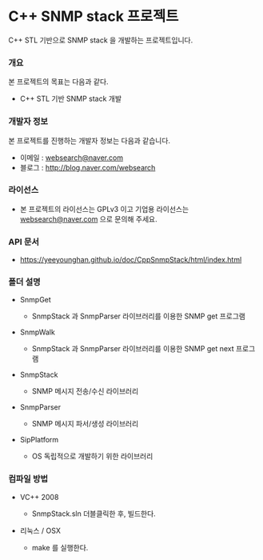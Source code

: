 # C++ SNMP stack 프로젝트
C++ STL 기반으로 SNMP stack 을 개발하는 프로젝트입니다.

### 개요
본 프로젝트의 목표는 다음과 같다.

* C++ STL 기반 SNMP stack 개발

### 개발자 정보
본 프로젝트를 진행하는 개발자 정보는 다음과 같습니다.

* 이메일 : websearch@naver.com
* 블로그 : http://blog.naver.com/websearch

### 라이선스

* 본 프로젝트의 라이선스는 GPLv3 이고 기업용 라이선스는 websearch@naver.com 으로 문의해 주세요.

### API 문서

* https://yeeyounghan.github.io/doc/CppSnmpStack/html/index.html

### 폴더 설명

* SnmpGet
  * SnmpStack 과 SnmpParser 라이브러리를 이용한 SNMP get 프로그램

* SnmpWalk
  * SnmpStack 과 SnmpParser 라이브러리를 이용한 SNMP get next 프로그램

* SnmpStack
  * SNMP 메시지 전송/수신 라이브러리

* SnmpParser
  * SNMP 메시지 파서/생성 라이브러리

* SipPlatform
  * OS 독립적으로 개발하기 위한 라이브러리

### 컴파일 방법

* VC++ 2008
  * SnmpStack.sln 더블클릭한 후, 빌드한다.

* 리눅스 / OSX
  * make 를 실행한다.
